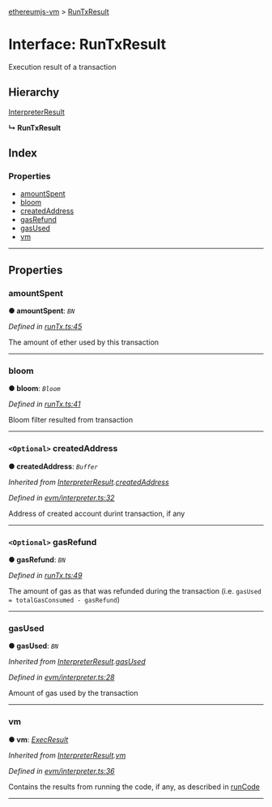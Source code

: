 [ethereumjs-vm](../README.md) > [RunTxResult](../interfaces/runtxresult.md)

# Interface: RunTxResult

Execution result of a transaction

## Hierarchy

 [InterpreterResult](interpreterresult.md)

**↳ RunTxResult**

## Index

### Properties

* [amountSpent](runtxresult.md#amountspent)
* [bloom](runtxresult.md#bloom)
* [createdAddress](runtxresult.md#createdaddress)
* [gasRefund](runtxresult.md#gasrefund)
* [gasUsed](runtxresult.md#gasused)
* [vm](runtxresult.md#vm)

---

## Properties

<a id="amountspent"></a>

###  amountSpent

**● amountSpent**: *`BN`*

*Defined in [runTx.ts:45](https://github.com/ethereumjs/ethereumjs-vm/blob/4fbb5ef/lib/runTx.ts#L45)*

The amount of ether used by this transaction

___
<a id="bloom"></a>

###  bloom

**● bloom**: *`Bloom`*

*Defined in [runTx.ts:41](https://github.com/ethereumjs/ethereumjs-vm/blob/4fbb5ef/lib/runTx.ts#L41)*

Bloom filter resulted from transaction

___
<a id="createdaddress"></a>

### `<Optional>` createdAddress

**● createdAddress**: *`Buffer`*

*Inherited from [InterpreterResult](interpreterresult.md).[createdAddress](interpreterresult.md#createdaddress)*

*Defined in [evm/interpreter.ts:32](https://github.com/ethereumjs/ethereumjs-vm/blob/4fbb5ef/lib/evm/interpreter.ts#L32)*

Address of created account durint transaction, if any

___
<a id="gasrefund"></a>

### `<Optional>` gasRefund

**● gasRefund**: *`BN`*

*Defined in [runTx.ts:49](https://github.com/ethereumjs/ethereumjs-vm/blob/4fbb5ef/lib/runTx.ts#L49)*

The amount of gas as that was refunded during the transaction (i.e. `gasUsed = totalGasConsumed - gasRefund`)

___
<a id="gasused"></a>

###  gasUsed

**● gasUsed**: *`BN`*

*Inherited from [InterpreterResult](interpreterresult.md).[gasUsed](interpreterresult.md#gasused)*

*Defined in [evm/interpreter.ts:28](https://github.com/ethereumjs/ethereumjs-vm/blob/4fbb5ef/lib/evm/interpreter.ts#L28)*

Amount of gas used by the transaction

___
<a id="vm"></a>

###  vm

**● vm**: *[ExecResult](execresult.md)*

*Inherited from [InterpreterResult](interpreterresult.md).[vm](interpreterresult.md#vm)*

*Defined in [evm/interpreter.ts:36](https://github.com/ethereumjs/ethereumjs-vm/blob/4fbb5ef/lib/evm/interpreter.ts#L36)*

Contains the results from running the code, if any, as described in [runCode](../classes/vm.md#runcode)

___

